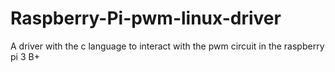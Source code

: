 # Raspberry-Pi-pwm-linux-driver
A driver with  the c language to interact with the pwm circuit in the raspberry pi 3 B+
